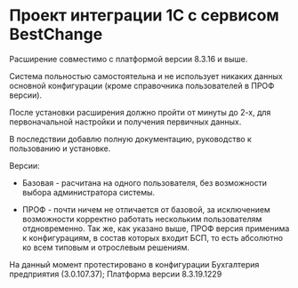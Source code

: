 # Проект интеграции 1С с сервисом BestChange
Расширение совместимо с платформой версии 8.3.16 и выше.

Система польностью самостоятельна и не использует никаких данных основной конфигурации (кроме справочника пользователей в ПРОФ версии).

После установки расширения должно пройти от минуты до 2-х, для первоначальной настройки и получения первичных данных.

В последствии добавлю полную документацию, руководство к пользованию и установке.

Версии:

* Базовая - расчитана на одного пользователя, без возможности выбора администратора системы.

* ПРОФ - почти ничем не отличается от базовой, за исключением возможности корректно работать нескольким пользователям отдновременно. Так же, как указано выше, ПРОФ версия применима к конфигурациям, в состав которых входит БСП, то есть абсолютно ко всем типовым и отрослевым решениям.

На данный момент протестировано в конфигурации Бухгалтерия предприятия (3.0.107.37); Платформа версии 8.3.19.1229
